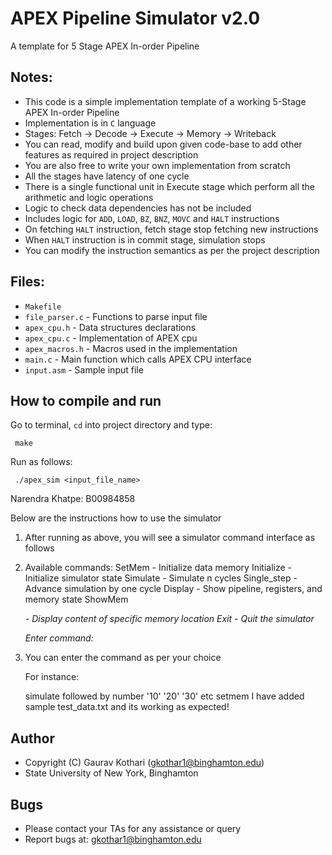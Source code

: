 # APEX Pipeline Simulator v2.0
A template for 5 Stage APEX In-order Pipeline

## Notes:

 - This code is a simple implementation template of a working 5-Stage APEX In-order Pipeline
 - Implementation is in `C` language
 - Stages: Fetch -> Decode -> Execute -> Memory -> Writeback
 - You can read, modify and build upon given code-base to add other features as required in project description
 - You are also free to write your own implementation from scratch
 - All the stages have latency of one cycle
 - There is a single functional unit in Execute stage which perform all the arithmetic and logic operations
 - Logic to check data dependencies has not be included
 - Includes logic for `ADD`, `LOAD`, `BZ`, `BNZ`,  `MOVC` and `HALT` instructions
 - On fetching `HALT` instruction, fetch stage stop fetching new instructions
 - When `HALT` instruction is in commit stage, simulation stops
 - You can modify the instruction semantics as per the project description

## Files:

 - `Makefile`
 - `file_parser.c` - Functions to parse input file
 - `apex_cpu.h` - Data structures declarations
 - `apex_cpu.c` - Implementation of APEX cpu
 - `apex_macros.h` - Macros used in the implementation
 - `main.c` - Main function which calls APEX CPU interface
 - `input.asm` - Sample input file

## How to compile and run

 Go to terminal, `cd` into project directory and type:
```
 make
```
 Run as follows:
```
 ./apex_sim <input_file_name>
```

Narendra Khatpe: B00984858

Below are the instructions how to use the simulator 

1) After running as above, you will see a simulator command interface as follows

2) Available commands:
	  SetMem <dfilename> - Initialize data memory
	  Initialize - Initialize simulator state
	  Simulate <n> - Simulate n cycles
	  Single_step - Advance simulation by one cycle
	  Display - Show pipeline, registers, and memory state
	  ShowMem <address> - Display content of specific memory location
	  Exit - Quit the simulator
  
  	  Enter command: 
  
3)	  You can enter the command as per your choice
	  
	  For instance:
	  
	  simulate followed by number '10' '20' '30' etc
	  setmem <test-data file name> I have added sample test_data.txt and its working as expected!

## Author

 - Copyright (C) Gaurav Kothari (gkothar1@binghamton.edu)
 - State University of New York, Binghamton

## Bugs

 - Please contact your TAs for any assistance or query
 - Report bugs at: gkothar1@binghamton.edu

